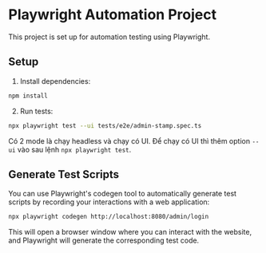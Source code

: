 # Playwright Automation Project

This project is set up for automation testing using Playwright.

## Setup

1. Install dependencies:

```bash
npm install
```

2. Run tests:

```bash
npx playwright test --ui tests/e2e/admin-stamp.spec.ts
```

Có 2 mode là chạy headless và chạy có UI. Để chạy có UI thì thêm option `--ui` vào sau lệnh `npx playwright test`.

## Generate Test Scripts

You can use Playwright's codegen tool to automatically generate test scripts by recording your interactions with a web application:

```bash
npx playwright codegen http://localhost:8080/admin/login
```

This will open a browser window where you can interact with the website, and Playwright will generate the corresponding test code.
